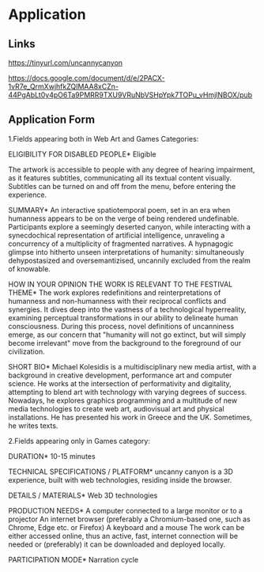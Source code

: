 # Application

## Links
https://tinyurl.com/uncannycanyon

https://docs.google.com/document/d/e/2PACX-1vR7e_QrmXwjhfkZQIMAA8xCZn-44PgAbLt0y4pO6Ta9PMRR9TXU9VRuNbVSHpYpk7TOPu_vHmjlNBOX/pub 

## Application Form
1.Fields appearing both in Web Art and Games Categories: 

ELIGIBILITY FOR DISABLED PEOPLE*
Eligible

The artwork is accessible to people with any degree of hearing impairment, as it features subtitles, communicating all its textual content visually. Subtitles can be turned on and off from the menu, before entering the experience.

SUMMARY*
An interactive spatiotemporal poem, set in an era when humanness appears to be on the verge of being rendered undefinable. Participants explore a seemingly deserted canyon, while interacting with a synecdochical representation of artificial intelligence, unraveling a concurrency of a multiplicity of fragmented narratives. A hypnagogic glimpse into hitherto unseen interpretations of humanity: simultaneously dehypostasized and oversemantizised, uncannily excluded from the realm of knowable.

HOW IN YOUR OPINION THE WORK IS RELEVANT TO THE FESTIVAL THEME*
The work explores redefinitions and reinterpretations of humanness and non-humanness with their reciprocal conflicts and synergies. It dives deep into the vastness of a technological hyperreality, examining perceptual transformations in our ability to delineate human consciousness. During this process, novel definitions of uncanniness emerge, as our concern that "humanity will not go extinct, but will simply become irrelevant" move from the background to the foreground of our civilization.

SHORT BIO*
Michael Kolesidis is a multidisciplinary new media artist, with a background in creative development, performance art and computer science. He works at the intersection of performativity and digitality, attempting to blend art with technology with varying degrees of success. Nowadays, he explores graphics programming and a multitude of new media technologies to create web art, audiovisual art and physical installations. He has presented his work in Greece and the UK. Sometimes, he writes texts.

2.Fields appearing only in Games category:

DURATION*
10-15 minutes

TECHNICAL SPECIFICATIONS / PLATFORM*
uncanny canyon is a 3D experience, built with web technologies, residing inside the browser.

DETAILS / MATERIALS*
Web 3D technologies

PRODUCTION NEEDS*
A computer connected to a large monitor or to a projector
An internet browser (preferably a Chromium-based one, such as Chrome, Edge etc. or Firefox)
A keyboard and a mouse
The work can be either accessed online, thus an active, fast, internet connection will be needed or (preferably) it can be downloaded and deployed locally.

PARTICIPATION MODE*
Narration cycle